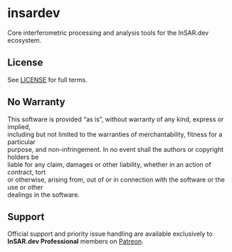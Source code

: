 # insardev

Core interferometric processing and analysis tools for the InSAR.dev ecosystem.

## License

See [LICENSE](./LICENSE) for full terms.  

## No Warranty

This software is provided “as is”, without warranty of any kind, express or implied,  
including but not limited to the warranties of merchantability, fitness for a particular  
purpose, and non-infringement. In no event shall the authors or copyright holders be  
liable for any claim, damages or other liability, whether in an action of contract, tort  
or otherwise, arising from, out of or in connection with the software or the use or other  
dealings in the software.

## Support

Official support and priority issue handling are available exclusively to **InSAR.dev Professional** members on [Patreon](https://www.patreon.com/pechnikov/).
